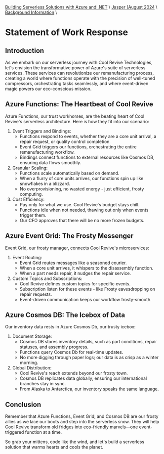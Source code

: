 [Building Serverless Solutions with Azure and .NET](https://github.com/TaleLearnCode/BuildingServerlessSolutions) \ [Jasper (August 2024](..\README.md) \ [Background Information](README.md) \

# Statement of Work Response

## Introduction

As we embark on our serverless journey with Cool Revive Technologies, let's envision the transformative power of Azure's suite of serverless services. These services can revolutionize our remanufacturing process, creating a world where functions operate with the precision of well-tuned compressors, orchestrating tasks seamlessly, and where event-driven magic powers our eco-conscious mission.

## Azure Functions: The Heartbeat of Cool Revive

Azure Functions, our trust workhorses, are the beating heart of Cool Revive's serverless architecture. Here is how they fit into our scenario:

1. Event Triggers and Bindings:
   - Functions respond to events, whether they are a core unit arrival, a repair request, or quality control completion.
   - Event Grid triggers our functions, orchestrating the entire remanufacturing workflow.
   - Bindings connect functions to external resources like Cosmos DB, ensuring data flows smoothly.
2. Granular Scaling:
   - Functions scale automatically based on demand.
   - When a flurry of core units arrives, our functions spin up like snowflakes in a blizzard.
   - No overprovisioning, no wasted energy - just efficient, frosty computing.
3. Cost Efficiency:
   - Pay only for what we use. Cool Revive's budget stays chill.
   - Functions idle when not needed, thawing out only when events trigger them.
   - Our CFO approves that there will be no more frozen budgets.

## Azure Event Grid: The Frosty Messenger

Event Grid, our frosty manager, connects Cool Revive's microservices:

1. Event Routing:
   - Event Grid routes messages like a seasoned courier.
   - When a core unit arrives, it whispers to the disassembly function.
   - When a part needs repair, it nudges the repair service.
2. Custom Topics and Subscriptions:
   - Cool Revive defines custom topics for specific events.
   - Subscription listen for these events - like Frosty eavesdropping on repair requests.
   - Event-driven communication keeps our workflow frosty-smooth.

## Azure Cosmos DB: The Icebox of Data

Our inventory data rests in Azure Cosmos Db, our trusty icebox:

1. Document Storage:
   - Cosmos DB stores inventory details, such as part conditions, repair statuses, and assembly progress.
   - Functions query Cosmos Db for real-time updates.
   - No more digging through paper logs; our data is as crisp as a winter morning.
2. Global Distribution:
   - Cool Revive's reach extends beyond our frosty town.
   - Cosmos DB replicates data globally, ensuring our international branches stay in sync.
   - From Alaska to Antarctica, our inventory speaks the same language.

## Conclusion

Remember that Azure Functions, Event Grid, and Cosmos DB are our frosty allies as we lace our boots and step into the serverless snow. They will help Cool Revive transform old fridges into eco-friendly marvels—one event-triggered function at a time.

So grab your mittens, code like the wind, and let's build a serverless solution that warms hearts and cools the planet.